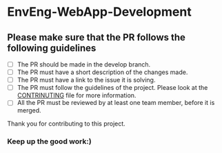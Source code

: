 # EnvEng-WebApp-Development

## Please make sure that the PR follows the following guidelines

- [ ] The PR should be made in the develop branch.
- [ ] The PR must have a short description of the changes made.
- [ ] The PR must have a link to the issue it is solving.
- [ ] The PR must follow the guidelines of the project. Please look at the [CONTRINUTING](CONTRIBUTING.md) file for more information.
- [ ]  All the PR  must be reviewed by at least one team member, before it is merged.

Thank you for contributing to this project.

### Keep up the good work:)
